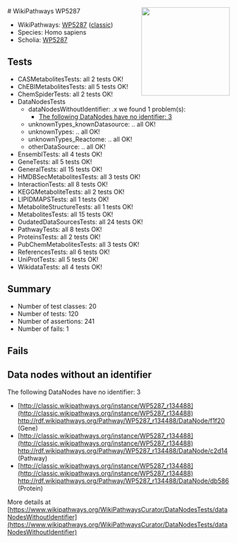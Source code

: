 <img style="float: right; width: 200px" src="https://upload.wikimedia.org/wikipedia/commons/thumb/8/83/Wplogo_with_text_500.png/640px-Wplogo_with_text_500.png" />
# WikiPathways WP5287

* WikiPathways: [WP5287](https://wikipathways.org/pathways/WP5287) ([classic](https://classic.wikipathways.org/instance/WP5287))
* Species: Homo sapiens
* Scholia: [WP5287](https://scholia.toolforge.org/wikipathways/WP5287)
## Tests
* CASMetabolitesTests: all 2 tests OK!
* ChEBIMetabolitesTests: all 5 tests OK!
* ChemSpiderTests: all 2 tests OK!
* DataNodesTests
    * dataNodesWithoutIdentifier: .x we found 1 problem(s):
        * [The following DataNodes have no identifier: 3](#d2d32fa2)
    * unknownTypes_knownDatasource: .. all OK!
    * unknownTypes: .. all OK!
    * unknownTypes_Reactome: .. all OK!
    * otherDataSource: .. all OK!
* EnsemblTests: all 4 tests OK!
* GeneTests: all 5 tests OK!
* GeneralTests: all 15 tests OK!
* HMDBSecMetabolitesTests: all 3 tests OK!
* InteractionTests: all 8 tests OK!
* KEGGMetaboliteTests: all 2 tests OK!
* LIPIDMAPSTests: all 1 tests OK!
* MetaboliteStructureTests: all 1 tests OK!
* MetabolitesTests: all 15 tests OK!
* OudatedDataSourcesTests: all 24 tests OK!
* PathwayTests: all 8 tests OK!
* ProteinsTests: all 2 tests OK!
* PubChemMetabolitesTests: all 3 tests OK!
* ReferencesTests: all 6 tests OK!
* UniProtTests: all 5 tests OK!
* WikidataTests: all 4 tests OK!


## Summary

* Number of test classes: 20
* Number of tests: 120
* Number of assertions: 241
* Number of fails: 1

## Fails

<a name="d2d32fa2" />

## Data nodes without an identifier

The following DataNodes have no identifier: 3

* [http://classic.wikipathways.org/instance/WP5287_r134488](http://classic.wikipathways.org/instance/WP5287_r134488) http://rdf.wikipathways.org/Pathway/WP5287_r134488/DataNode/f1f20 (Gene)
* [http://classic.wikipathways.org/instance/WP5287_r134488](http://classic.wikipathways.org/instance/WP5287_r134488) http://rdf.wikipathways.org/Pathway/WP5287_r134488/DataNode/c2d14 (Pathway)
* [http://classic.wikipathways.org/instance/WP5287_r134488](http://classic.wikipathways.org/instance/WP5287_r134488) http://rdf.wikipathways.org/Pathway/WP5287_r134488/DataNode/db586 (Protein)


More details at [https://www.wikipathways.org/WikiPathwaysCurator/DataNodesTests/dataNodesWithoutIdentifier](https://www.wikipathways.org/WikiPathwaysCurator/DataNodesTests/dataNodesWithoutIdentifier)

